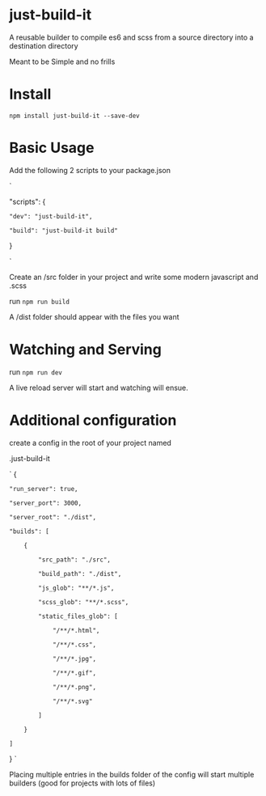 # just-build-it

A reusable builder to compile es6 and scss from a source directory into a destination directory

Meant to be Simple and no frills

# Install

```
npm install just-build-it --save-dev
```

# Basic Usage

Add the following 2 scripts to your package.json

`

  "scripts": {

    "dev": "just-build-it",

    "build": "just-build-it build"

  }

`

Create an /src folder in your project and write some modern javascript and .scss

run `npm run build`

A /dist folder should appear with the files you want

# Watching and Serving

run `npm run dev`

A live reload server will start and watching will ensue.

# Additional configuration

create a config in the root of your project named 

.just-build-it

`
{

    "run_server": true,

    "server_port": 3000,

    "server_root": "./dist",

    "builds": [

        {

            "src_path": "./src",

            "build_path": "./dist",

            "js_glob": "**/*.js",

            "scss_glob": "**/*.scss",

            "static_files_glob": [

                "/**/*.html",

                "/**/*.css",

                "/**/*.jpg",

                "/**/*.gif",

                "/**/*.png",

                "/**/*.svg"

            ]   

        }

    ]

  }
`

Placing multiple entries in the builds folder of the config will start multiple builders (good for projects with lots of files)
